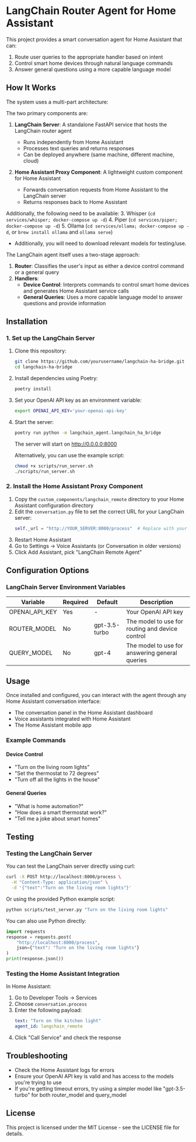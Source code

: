 # LangChain Router Agent for Home Assistant

This project provides a smart conversation agent for Home Assistant that can:

1. Route user queries to the appropriate handler based on intent
2. Control smart home devices through natural language commands
3. Answer general questions using a more capable language model

## How It Works

The system uses a multi-part architecture:

The two primary components are:
1. **LangChain Server**: A standalone FastAPI service that hosts the LangChain router agent
   - Runs independently from Home Assistant
   - Processes text queries and returns responses
   - Can be deployed anywhere (same machine, different machine, cloud)

2. **Home Assistant Proxy Component**: A lightweight custom component for Home Assistant
   - Forwards conversation requests from Home Assistant to the LangChain server
   - Returns responses back to Home Assistant

Additionally, the following need to be available:
3. Whisper (`cd services/whisper; docker-compose up -d`)
4. Piper (`cd services/piper; docker-compose up -d`)
5. Ollama (`cd services/ollama; docker-compose up -d`, or `brew install ollama` and `ollama serve`)
   - Additionally, you will need to download relevant models for testing/use.

The LangChain agent itself uses a two-stage approach:

1. **Router**: Classifies the user's input as either a device control command or a general query
2. **Handlers**:
   - **Device Control**: Interprets commands to control smart home devices and generates Home Assistant service calls
   - **General Queries**: Uses a more capable language model to answer questions and provide information

## Installation

### 1. Set up the LangChain Server

1. Clone this repository:
   ```bash
   git clone https://github.com/yourusername/langchain-ha-bridge.git
   cd langchain-ha-bridge
   ```

2. Install dependencies using Poetry:
   ```bash
   poetry install
   ```

3. Set your OpenAI API key as an environment variable:
   ```bash
   export OPENAI_API_KEY='your-openai-api-key'
   ```

4. Start the server:
   ```bash
   poetry run python -m langchain_agent.langchain_ha_bridge
   ```

   The server will start on http://0.0.0.0:8000

   Alternatively, you can use the example script:
   ```bash
   chmod +x scripts/run_server.sh
   ./scripts/run_server.sh
   ```

### 2. Install the Home Assistant Proxy Component

1. Copy the `custom_components/langchain_remote` directory to your Home Assistant configuration directory
2. Edit the `conversation.py` file to set the correct URL for your LangChain server:
   ```python
   self._url = "http://YOUR_SERVER:8000/process"  # Replace with your server's address
   ```
3. Restart Home Assistant
4. Go to Settings → Voice Assistants (or Conversation in older versions)
5. Click Add Assistant, pick "LangChain Remote Agent"

## Configuration Options

### LangChain Server Environment Variables

| Variable | Required | Default | Description |
| -------- | -------- | ------- | ----------- |
| OPENAI_API_KEY | Yes | - | Your OpenAI API key |
| ROUTER_MODEL | No | gpt-3.5-turbo | The model to use for routing and device control |
| QUERY_MODEL | No | gpt-4 | The model to use for answering general queries |

## Usage

Once installed and configured, you can interact with the agent through any Home Assistant conversation interface:

- The conversation panel in the Home Assistant dashboard
- Voice assistants integrated with Home Assistant
- The Home Assistant mobile app

### Example Commands

#### Device Control
- "Turn on the living room lights"
- "Set the thermostat to 72 degrees"
- "Turn off all the lights in the house"

#### General Queries
- "What is home automation?"
- "How does a smart thermostat work?"
- "Tell me a joke about smart homes"

## Testing

### Testing the LangChain Server

You can test the LangChain server directly using curl:

```bash
curl -X POST http://localhost:8000/process \
  -H "Content-Type: application/json" \
  -d '{"text":"Turn on the living room lights"}'
```

Or using the provided Python example script:

```bash
python scripts/test_server.py "Turn on the living room lights"
```

You can also use Python directly:

```python
import requests
response = requests.post(
    "http://localhost:8000/process",
    json={"text": "Turn on the living room lights"}
)
print(response.json())
```

### Testing the Home Assistant Integration

In Home Assistant:

1. Go to Developer Tools → Services
2. Choose `conversation.process`
3. Enter the following payload:
   ```yaml
   text: "Turn on the kitchen light"
   agent_id: langchain_remote
   ```
4. Click "Call Service" and check the response

## Troubleshooting

- Check the Home Assistant logs for errors
- Ensure your OpenAI API key is valid and has access to the models you're trying to use
- If you're getting timeout errors, try using a simpler model like "gpt-3.5-turbo" for both router_model and query_model

## License

This project is licensed under the MIT License - see the LICENSE file for details.
